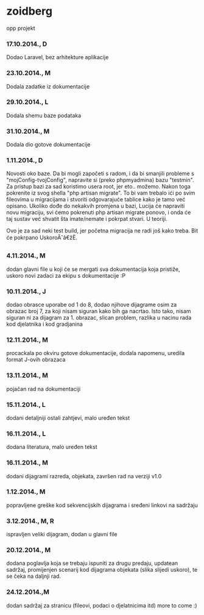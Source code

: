 ﻿zoidberg
========

opp projekt

### 17.10.2014., D
Dodao Laravel, bez arhitekture aplikacije

### 23.10.2014., M
Dodala zadatke iz dokumentacije

### 29.10.2014., L
Dodala shemu baze podataka

### 31.10.2014., M
Dodala dio gotove dokumentacije

### 1.11.2014., D
Novosti oko baze. Da bi mogli započeti s radom, i da bi smanjili probleme s "mojConfig-tvojConfig", napravite si (preko phpmyadmina) bazu "testmin". Za pristup bazi za sad koristimo usera root, jer eto.. možemo.
Nakon toga pokrenite iz svog shella "php artisan migrate". To bi vam trebalo ići po svim fileovima u migracijama i stvoriti odgovarajuće tablice kako je tamo već opisano. Ukoliko dođe do nekakvih promjena u bazi, Lucija će napraviti novu migraciju, svi ćemo pokrenuti php artisan migrate ponovo, i onda će taj sustav već shvatit šta imate/nemate i pokrpat stvari. U teoriji.

Ovo je za sad neki test build, jer početna migracija ne radi još kako treba. Bit će pokrpano UskoroĂ˘â€žË.

### 4.11.2014., M
dodan glavni file u koji će se mergati sva dokumentacija koja pristiže, uskoro novi zadaci za ekipu s dokumentacije :P

### 10.11.2014., J
dodao obrasce uporabe od 1 do 8, dodao njihove dijagrame osim za obrazac broj 7, za koji nisam siguran kako bih ga nacrtao. Isto tako, nisam siguran ni za dijagram za 1. obrazac, slican problem, razlika u nacinu rada kod djelatnika i kod gradjanina

### 12.11.2014., M
procackala po okviru gotove dokumentacije, dodala napomenu, uredila format J-ovih obrazaca

### 13.11.2014., M
pojačan rad na dokumentaciji

### 15.11.2014., L
dodani detaljniji ostali zahtjevi, malo uređen tekst

### 16.11.2014., L
dodana literatura, malo uređen tekst

### 16.11.2014., M
dodani dijagrami razreda, objekata, završen rad na verziji v1.0

### 1.12.2014., M
popravljene greške kod sekvencijskih dijagrama i sređeni linkovi na sadržaju

### 3.12.2014., M, R
ispravljen veliki dijagram, dodan u glavni file

### 20.12.2014., M
dodana poglavlja koja se trebaju ispuniti za drugu predaju, updatean sadržaj, promijenjen scenarij kod dijagrama objekata (slika slijedi uskoro), te se čeka na daljnji rad.

### 24.12.2014.,M
dodan sadržaj za stranicu (fileovi, podaci o djelatnicima itd) more to come :)